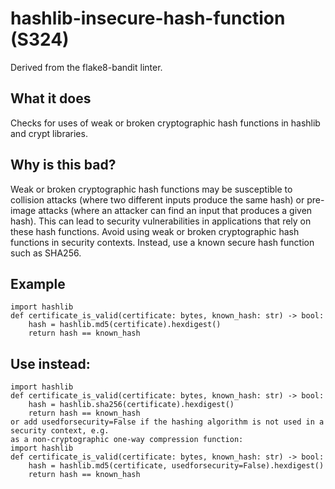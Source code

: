 # hashlib-insecure-hash-function (S324)
Derived from the flake8-bandit linter.
## What it does
Checks for uses of weak or broken cryptographic hash functions in
hashlib and crypt libraries.
## Why is this bad?
Weak or broken cryptographic hash functions may be susceptible to
collision attacks (where two different inputs produce the same hash) or
pre-image attacks (where an attacker can find an input that produces a
given hash). This can lead to security vulnerabilities in applications
that rely on these hash functions.
Avoid using weak or broken cryptographic hash functions in security
contexts. Instead, use a known secure hash function such as SHA256.
## Example
```
import hashlib
def certificate_is_valid(certificate: bytes, known_hash: str) -> bool:
    hash = hashlib.md5(certificate).hexdigest()
    return hash == known_hash
```
## Use instead:
```
import hashlib
def certificate_is_valid(certificate: bytes, known_hash: str) -> bool:
    hash = hashlib.sha256(certificate).hexdigest()
    return hash == known_hash
or add usedforsecurity=False if the hashing algorithm is not used in a security context, e.g.
as a non-cryptographic one-way compression function:
import hashlib
def certificate_is_valid(certificate: bytes, known_hash: str) -> bool:
    hash = hashlib.md5(certificate, usedforsecurity=False).hexdigest()
    return hash == known_hash
```